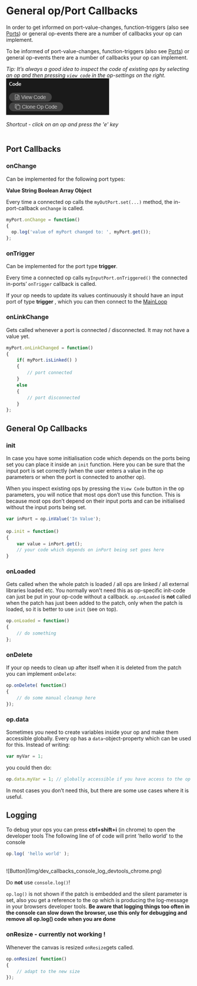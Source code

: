 # General op/Port Callbacks

In order to get informed on port-value-changes, function-triggers (also see [Ports](../dev_creating_ports/dev_creating_ports.md)) or general op-events there are a number of callbacks your op can implement.

To be  informed of port-value-changes, function-triggers (also see [Ports](../dev_creating_ports/dev_creating_ports.md)) or general op-events there are a number of callbacks your op can implement.

*Tip: It’s always a good idea to inspect the code of existing ops by selecting an op and then pressing `view code` in the op-settings on the right.*<br>
![Button](img/dev_callbacks_view_code_button.png)

*Shortcut - click on an op and press the 'e' key*  
<br>
## Port Callbacks

### onChange

Can be implemented for the following port types:

**Value
String
Boolean
Array
Object**

Every time a connected op calls the `myOutPort.set(...)` method, the in-port-callback `onChange` is called.

```javascript
myPort.onChange = function() 
{
  op.log('value of myPort changed to: ', myPort.get());
};
```

### onTrigger

Can be implemented for the port type **trigger**.  

Every time a connected op calls `myInputPort.onTriggered()` the connected in-ports’ `onTrigger` callback is called.

If your op needs to update its values continuously it should have an input port of type **trigger** , which you can then connect to the [MainLoop](https://cables.gl/op/Ops.Gl.MainLoop) 



### onLinkChange

Gets called whenever a port is connected / disconnected. It may not have a value yet.

```javascript
myPort.onLinkChanged = function() 
{
	if( myPort.isLinked() ) 
	{
		// port connected  
	} 
	else 
	{
		// port disconnected
	}
};
```
## General Op Callbacks

### init

In case you have some initialisation code which depends on the ports being set you can place it inside an `init` function. Here you can be sure that the input port is set correctly (when the user enters a value in the op parameters or when the port is connected to another op).

When you inspect existing ops by pressing the `View Code` button in the op parameters, you will notice that most ops don’t use this function. This is because most ops don’t depend on their input ports and can be initialised without the input ports being set.



```javascript
var inPort = op.inValue('In Value');

op.init = function() 
{
	var value = inPort.get();
    // your code which depends on inPort being set goes here
}
```

### onLoaded

Gets called when the whole patch is loaded / all ops are linked / all external libraries loaded etc. You normally won't need this as op-specific init-code can just be put in your op-code without a callback. `op.onLoaded` is **not** called when the patch has just been added to the patch, only when the patch is loaded, so it is better to use `init` (see on top).

```javascript
op.onLoaded = function() 
{
	// do something
};
```
### onDelete

If your op needs to clean up after itself when it is deleted from the patch you can implement `onDelete`:

```javascript
op.onDelete( function() 
{
	// do some manual cleanup here
});
```

### op.data

Sometimes you need to create variables inside your op and make them accessible globally. Every op has a `data`-object-property which can be used for this. Instead of writing:
```javascript
var myVar = 1;
```

you could then do:
```javascript
op.data.myVar = 1; // globally accessible if you have access to the op
```

In most cases you don’t need this, but there are some use cases where it is useful.

## Logging

To debug your ops you can press **ctrl+shift+i** (in chrome) to open the developer tools
The following line of of code will print 'hello world' to the console

```javascript
op.log( 'hello world' );   
```
<br>
![Button](img/dev_callbacks_console_log_devtools_chrome.png)

Do **not** use `console.log()`! 

`op.log()` is not shown if the patch is embedded and the silent parameter is set, also you get a reference to the op which is producing the log-message in your browsers developer tools.
**Be aware that logging things too often in the console can slow down the browser, use this only for debugging and remove all op.log() code when you are done** 

### onResize - currently not working !

Whenever the canvas is resized `onResize`gets called.

```javascript
op.onResize( function() 
{
	// adapt to the new size
});
```

